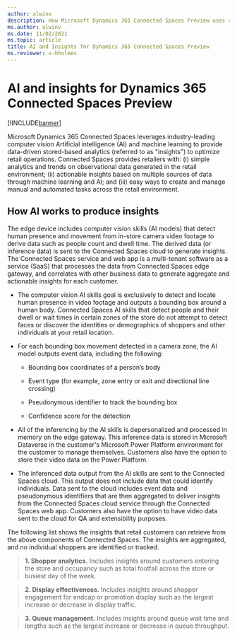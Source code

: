```yaml
---
author: alwinv
description: How Microsoft Dynamics 365 Connected Spaces Preview uses artificial intelligence technology to provide insights.
ms.author: alwinv
ms.date: 11/02/2021
ms.topic: article
title: AI and Insights for Dynamics 365 Connected Spaces Preview
ms.reviewer: v-bholmes
---
```


# AI and insights for Dynamics 365 Connected Spaces Preview

[!INCLUDE[banner](includes/banner.md)]

Microsoft Dynamics 365 Connected Spaces leverages industry-leading computer vision Artificial intelligence (AI) and machine learning to provide data-driven stored-based analytics (referred to as "insights") to optimize retail operations. Connected Spaces provides retailers with: (i) simple analytics and trends on observational data generated in the retail environment; (ii) actionable insights based on multiple sources of data through machine learning and AI; and (iii) easy ways to create and manage manual and automated tasks across the retail environment.  

## How AI works to produce insights

The edge device includes computer vision skills (AI models) that detect human presence and movement from in-store camera video footage to derive data such as people count and dwell time. The derived data (or inference data) is sent to the Connected Spaces cloud to generate insights. The Connected Spaces service and web app is a multi-tenant software as a service (SaaS) that processes the data from Connected Spaces edge gateway, and correlates with other business data to generate aggregate and actionable insights for each customer.

- The computer vision AI skills goal is exclusively to detect and locate human presence in video footage and outputs a bounding box around a human body. Connected Spaces AI skills that detect people and their dwell or wait times in certain zones of the store do not attempt to detect faces or discover the identities or demographics of shoppers and other individuals at your retail location. 

- For each bounding box movement detected in a camera zone, the AI model outputs event data, including the following:

   - Bounding box coordinates of a person’s body

   - Event type (for example, zone entry or exit and directional line crossing) 

   - Pseudonymous identifier to track the bounding box 

   - Confidence score for the detection

- All of the inferencing by the AI skills is depersonalized and processed in memory on the edge gateway. This inference data is stored in Microsoft Dataverse in the customer's Microsoft Power Platform environment for the customer to manage themselves. Customers also have the option to store their video data on the Power Platform.

- The inferenced data output from the AI skills are sent to the Connected Spaces cloud. This output does not include data that could identify individuals. Data sent to the cloud includes event data and pseudonymous identifiers that are then aggregated to deliver insights from the Connected Spaces cloud service through the Connected Spaces web app. Customers also have the option to have video data sent to the cloud for QA and extensibility purposes.

The following list shows the insights that retail customers can retrieve from the above components of Connected Spaces. The insights are aggregated, and no individual shoppers are identified or tracked.

> **1. Shopper analytics.** Includes insights around customers entering the store and occupancy such as total footfall across the store or busiest day of the week. 

> **2. Display effectiveness.** Includes insights around shopper engagement for endcap or promotion display such as the largest increase or decrease in display traffic. 

> **3. Queue management.**  Includes insights around queue wait time and lengths such as the largest increase or decrease in queue throughput. 


